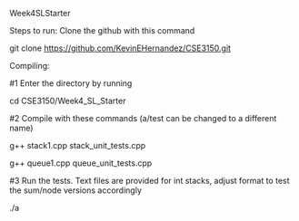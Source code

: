 Week4SLStarter

Steps to run: Clone the github with this command

git clone https://github.com/KevinEHernandez/CSE3150.git

Compiling:

#1 Enter the directory by running

cd CSE3150/Week4_SL_Starter

#2 Compile with these commands (a/test can be changed to a different name)

g++ stack1.cpp stack_unit_tests.cpp

g++ queue1.cpp queue_unit_tests.cpp

#3 Run the tests. Text files are provided for int stacks, adjust format to test the sum/node versions accordingly

./a
